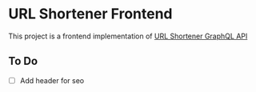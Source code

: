 # URL Shortener Frontend


This project is a frontend implementation of [URL Shortener GraphQL API](https://github.com/umtdemr/Url-Shortener-GraphQL-API)

## To Do

- [ ] Add header for seo
